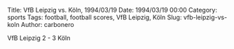 Title: VfB Leipzig vs. Köln, 1994/03/19
Date: 1994/03/19 00:00
Category: sports
Tags: football, football scores, VfB Leipzig, Köln
Slug: vfb-leipzig-vs-koln
Author: carbonero


VfB Leipzig 2 - 3 Köln
